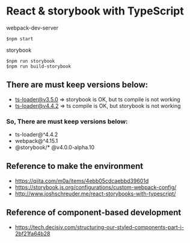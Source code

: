 # React & storybook with TypeScript

webpack-dev-server
```
$npm start
```

storybook
```
$npm run storybook
$npm run build-storybook
```

## There are must keep versions below:
- ts-loader@v3.5.0 => storybook is OK, but ts compile is not working
- ts-loader@v4.4.2 => ts compile is OK, but storybook is not working
### So, There are must keep versions below:
- ts-loader@^4.4.2
- webpack@^4.15.1
- @storybook/* @v4.0.0-alpha.10

## Reference to make the environment
- https://qiita.com/m0a/items/4ebb05cdcaebbd39601d
- https://storybook.js.org/configurations/custom-webpack-config/
- http://www.joshschreuder.me/react-storybooks-with-typescript/

## Reference of component-based development
- https://tech.decisiv.com/structuring-our-styled-components-part-i-2bf21fa64b28